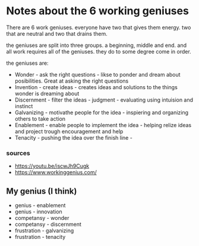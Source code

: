 # Notes about the 6 working geniuses

There are 6 work geniuses. everyone have two 
that gives them energy. two that are neutral 
and two that drains them.

the geniuses are split into three groups. a beginning,
middle and end. and all work requires all of the
geniuses. they do to some degree come in order.

the geniuses are:
- Wonder - ask the right questions - likse to ponder and dream about posibilities. Great at asking the right questions
- Invention - create ideas - creates ideas and solutions to the things wonder is dreaming about
- Discernment - filter the ideas -  judgment - evaluating using intuision and instinct
- Galvanizing - motivathe people for the idea - inspiering and organizing others to take action
- Enablement - enable people to implement the idea - helping relize ideas and project trough encouragement and help
- Tenacity - pushing the idea over the finish line - 


### sources
- https://youtu.be/iscwJh9Cugk
- https://www.workinggenius.com/


## My genius (I think)
- genius - enablement
- genius - innovation
- competansy - wonder
- competansy - discernment
- frustration - galvanizing
- frustration - tenacity


